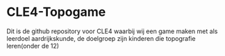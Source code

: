 # CLE4-Topogame

Dit is de github repository voor CLE4 waarbij wij een game maken met als leerdoel aardrijkskunde,
de doelgroep zijn kinderen die topografie leren(onder de 12)
